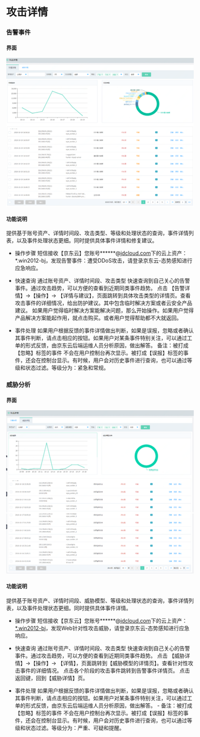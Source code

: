 # 攻击详情

### 告警事件

#### 界面

![](../../../../image/Situational-Awareness/ad-11.png)

#### 功能说明
提供基于账号资产、详情时间段、攻击类型、等级和处理状态的查询，事件详情列表，以及事件处理状态更细。同时提供具体事件详情和修复建议。

- 操作步骤
短信接收【京东云】您账号***\***@[jdcloud.com](https://jdcloud.com/)下的云上资产：*.win2012-bj，发现告警事件：遭受DDoS攻击，请登录京东云-态势感知进行应急响应。

 - 快速查询
通过账号资产、详情时间段、攻击类型 快速查询到自己关心的告警事件。通过攻击趋势，可以方便的查看到近期同类事件趋势。
点击 【告警详情】->【操作】-> 【详情与建议】，页面跳转到具体攻击类型的详情页。查看攻击事件的详细情况，给出防护建议。其中包含临时解决方案或者云安全产品建议。
如果用户觉得临时解决方案能解决问题，那么开始操作。如果用户觉得产品解决方案能起作用，就点击购买。或者用户觉得帮助都不大就返回。

  - 事件处理
如果用户根据反馈的事件详情做出判断，如果是误报，忽略或者确认其事件判断，请点击相应的按钮。如果用户对某条事件特别关注，可以通过工单的形式反馈，由京东云后端运维人员分析原因，做出解答。
备注：被打成【忽略】标签的事件 不会在用户控制台再次显示。被打成【误报】标签的事件，还会在控制台显示。有时候，用户会对历史事件进行查询，也可以通过等级和状态过滤。等级分为：紧急和常规。

### 威胁分析

#### 界面

  ![](../../../../image/Situational-Awareness/ad-22.png)

#### 功能说明
提供基于账号资产、详情时间段、威胁模型、等级和处理状态的查询，事件详情列表，以及事件处理状态更细。同时提供具体事件详情。

- 操作步骤
短信接收【京东云】您账号***\***@[jdcloud.com](https://jdcloud.com/)下的云上资产：[*.win2012-bj](https://login.xxx.com/)，发现Web针对性攻击威胁，请登录京东云-态势感知进行应急响应。

 - 快速查询
通过账号资产、详情时间段、攻击类型 快速查询到自己关心的告警事件。通过攻击趋势，可以方便的查看到近期同类事件趋势。
点击 【威胁详情】->【操作】-> 【详情】，页面跳转到【威胁模型的详情页】。查看针对性攻击事件的详细情况。
点击各个阶段的攻击事件跳转到告警事件详情页。
点击返回键，回到【威胁详情】页。

- 事件处理
如果用户根据反馈的事件详情做出判断，如果是误报，忽略或者确认其事件判断，请点击相应的按钮。如果用户对某条事件特别关注，可以通过工单的形式反馈，由京东云后端运维人员分析原因，做出解答。
        - 备注：被打成【忽略】标签的事件 不会在用户控制台再次显示。被打成【误报】标签的事件，还会在控制台显示。有时候，用户会对历史事件进行查询，也可以通过等级和状态过滤。等级分为：严重、可疑和提醒。
